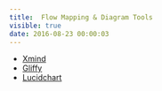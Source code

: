 ```yaml
---
title:  Flow Mapping & Diagram Tools
visible: true
date: 2016-08-23 00:00:03
---
```

* [Xmind](http://www.xmind.net/)
* [Gliffy](https://www.gliffy.com/)
* [Lucidchart](https://www.lucidchart.com/)
